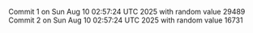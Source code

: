 Commit 1 on Sun Aug 10 02:57:24 UTC 2025 with random value 29489
Commit 2 on Sun Aug 10 02:57:24 UTC 2025 with random value 16731
